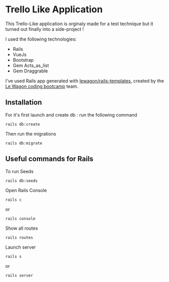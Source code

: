 # Trello Like Application

This Trello-Like application is orginaly made for a test technique but it turned out finally into a side-project !

I used the following technologies:
- Rails
- VueJs
- Bootstrap
- Gem Acts_as_list
- Gem Draggrable

I've used Rails app generated with [lewagon/rails-templates](https://github.com/lewagon/rails-templates), created by the [Le Wagon coding bootcamp](https://www.lewagon.com) team.

## Installation

For it's first launch and create db : run the following command

```
rails db:create
```
Then run the migrations

```
rails db:migrate
```

## Useful commands for Rails

To run Seeds

```
rails db:seeds
```

Open Rails Console

```
rails c
```
or
```
rails console
```

Show all routes

```
rails routes
```

Launch server

```
rails s
```
or
```
rails server
```







